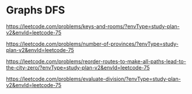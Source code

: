 # Graphs DFS

<https://leetcode.com/problems/keys-and-rooms/?envType=study-plan-v2&envId=leetcode-75>

<https://leetcode.com/problems/number-of-provinces/?envType=study-plan-v2&envId=leetcode-75>

<https://leetcode.com/problems/reorder-routes-to-make-all-paths-lead-to-the-city-zero/?envType=study-plan-v2&envId=leetcode-75>

<https://leetcode.com/problems/evaluate-division/?envType=study-plan-v2&envId=leetcode-75>
